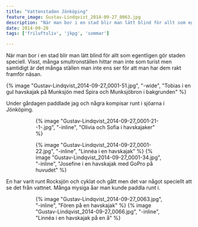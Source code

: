 ```yaml
---
title: "Vattenstaden Jönköping"
feature_image: Gustav-Lindqvist_2014-09-27_0063.jpg
description: "När man bor i en stad blir man lätt blind för allt som egentligen gör staden speciell. Visst, många smultronställen hittar man inte som…"
date: 2014-09-28
tags: ['friluftsliv', 'jkpg', 'sommar']

---
```


När man bor i en stad blir man lätt blind för allt som egentligen gör staden speciell. Visst, många smultronställen hittar man inte som turist men samtidigt är det många ställen man inte ens ser för att man har dem rakt framför näsan.

{% image "Gustav-Lindqvist_2014-09-27_0001-51.jpg", "-wide", "Tobias i en gul havskajak på Munksjön med Spira och Munksjöbron i bakgrunden" %}

Under gårdagen paddlade jag och några kompisar runt i sjöarna i Jönköping.

<figure class="gallery">
	<figure class="gallery-row">
		{% image "Gustav-Lindqvist_2014-09-27_0001-21--1-.jpg", "-inline", "Olivia och Sofia i havskajaker" %}
	</figure>
	<figure class="gallery-row">
		{% image "Gustav-Lindqvist_2014-09-27_0001-22.jpg", "-inline", "Linnéa i en havskajak" %}
		{% image "Gustav-Lindqvist_2014-09-27_0001-34.jpg", "-inline", "Josefine i en havskajak med GoPro på huvudet" %}
	</figure>
</figure>

En har varit runt Rocksjön och cyklat och gått men det var något speciellt att se det från vattnet. Många mysiga åar man kunde paddla runt i.

<figure class="gallery -wide">
	<figure class="gallery-row">
		{% image "Gustav-Lindqvist_2014-09-27_0063.jpg", "-inline", "Fören på en havskajak" %}
		{% image "Gustav-Lindqvist_2014-09-27_0066.jpg", "-inline", "Linnéa i en havskajak på en å" %}
	</figure>
</figure>